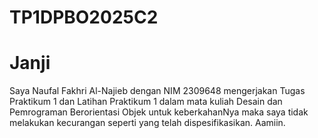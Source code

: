 # TP1DPBO2025C2
# Janji
Saya Naufal Fakhri Al-Najieb dengan NIM 2309648 mengerjakan Tugas Praktikum 1 dan
Latihan Praktikum 1 dalam mata kuliah Desain dan Pemrograman Berorientasi Objek untuk 
keberkahanNya maka saya tidak melakukan kecurangan seperti yang telah dispesifikasikan. Aamiin.
